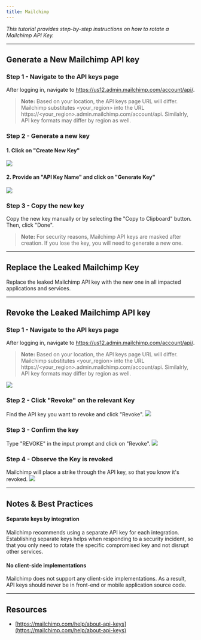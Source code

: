 ```yaml
---
title: Mailchimp
---
```

<!-- 
![](/images/mailchimp/header.png) -->

*This tutorial provides step-by-step instructions on how to rotate a Mailchimp API Key.*

---

## Generate a New Mailchimp API key
### Step 1 - Navigate to the API keys page
After logging in, navigate to https://us12.admin.mailchimp.com/account/api/.

> **Note:** Based on your location, the API keys page URL will differ. Mailchimp substitutes \<your_region\> into the URL https://\<your_region\>.admin.mailchimp.com/account/api. Similalrly, API key formats may differ by region as well. 

### Step 2 - Generate a new key
#### 1. Click on "Create New Key" 
![](/images/mailchimp/2.png)

#### 2. Provide an "API Key Name" and click on "Generate Key"
![](/images/mailchimp/3.png)

### Step 3 - Copy the new key
Copy the new key manually or by selecting the "Copy to Clipboard" button. Then, click "Done".

> **Note:** For security reasons, Mailchimp API keys are masked after creation. If you lose the key, you will need to generate a new one. 

---

## Replace the Leaked Mailchimp Key
Replace the leaked Mailchimp API key with the new one in all impacted applications and services.

---

## Revoke the Leaked Mailchimp API key
### Step 1 - Navigate to the API keys page
After logging in, navigate to https://us12.admin.mailchimp.com/account/api/.

> **Note:** Based on your location, the API keys page URL will differ. Mailchimp substitutes \<your_region\> into the URL https://\<your_region\>.admin.mailchimp.com/account/api. Similalrly, API key formats may differ by region as well. 

![](/images/mailchimp/4.png)

### Step 2 - Click "Revoke" on the relevant Key
Find the API key you want to revoke and click "Revoke".
![](/images/mailchimp/5.png)

### Step 3 - Confirm the key
Type "REVOKE" in the input prompt and click on "Revoke".
![](/images/mailchimp/6.png)

### Step 4 - Observe the Key is revoked
Mailchimp will place a strike through the API key, so that you know it's revoked.
![](/images/mailchimp/7.png)

---

## Notes & Best Practices

#### Separate keys by integration
Mailchimp recommends using a separate API key for each integration. Establishing separate keys helps when responding to a security incident, so that you only need to rotate the specific compromised key and not disrupt other services.

#### No client-side implementations
Mailchimp does not support any client-side implementations. As a result, API keys should never be in front-end or mobile application source code.

---

## Resources

- [https://mailchimp.com/help/about-api-keys](https://mailchimp.com/help/about-api-keys)